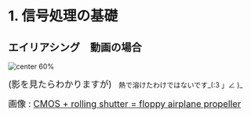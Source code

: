 <!-- 自動生成されたプリアンブル ここから -->
<!-- // $width:"841.89" -->
<!-- // $height:"595.28" -->
<!-- // $page_number:"true" -->
<!-- // $page:"13" -->
<!-- // $absolute_page:"13" -->
<!-- // $h2:"none" -->
<!-- // $h3:"none" -->
<!-- // $title:"true" -->
<!-- // $state_title:"2" -->
<!-- 自動生成されたプリアンブル ここまで -->

<!-- 前のページから引き継いだタイトル ここから -->
<!-- 前のページから引き継いだタイトル ここまで -->
# 1. 信号処理の基礎
## エイリアシング　動画の場合

![center 60%](./img/3904937619_790abe3096_o.jpg)

<font size="4">(影を見たらわかりますが)</font>　熱で溶けたわけではないです_(:3 」∠ )_

<font size=4>画像 : [CMOS + rolling shutter = floppy airplane propeller](https://www.flickr.com/photos/sorenragsdale/3904937619/in/photostream/)</font>

